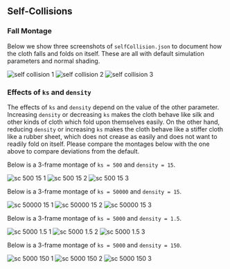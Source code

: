 ## Self-Collisions

### Fall Montage

Below we show three screenshots of `selfCollision.json` to document
how the cloth falls and folds on itself. These are all with default
simulation parameters and normal shading.

![self collision 1](assets/img/p4_4_1_1.png)
![self collision 2](assets/img/p4_4_1_2.png)
![self collision 3](assets/img/p4_4_1_3.png)

### Effects of `ks` and `density`

The effects of `ks` and `density` depend on the value of the other
parameter. Increasing `density` or decreasing `ks` makes the cloth
behave like silk and other kinds of cloth which fold upon themselves
easily. On the other hand, reducing `density` or increasing `ks` makes
the cloth behave like a stiffer cloth like a rubber sheet, which does
not crease as easily and does not want to readily fold on itself.
Please compare the montages below with the one above to compare
deviations from the default.

Below is a 3-frame montage of `ks = 500` and `density = 15`.

![sc 500 15 1](assets/img/p4_4_2_ks_500_1.png)
![sc 500 15 2](assets/img/p4_4_2_ks_500_2.png)
![sc 500 15 3](assets/img/p4_4_2_ks_500_3.png)

Below is a 3-frame montage of `ks = 50000` and `density = 15`.

![sc 50000 15 1](assets/img/p4_4_2_ks_50000_1.png)
![sc 50000 15 2](assets/img/p4_4_2_ks_50000_2.png)
![sc 50000 15 3](assets/img/p4_4_2_ks_50000_3.png)

Below is a 3-frame montage of `ks = 5000` and `density = 1.5`.

![sc 5000 1.5 1](assets/img/p4_4_2_density1.5_1.png)
![sc 5000 1.5 2](assets/img/p4_4_2_density1.5_2.png)
![sc 5000 1.5 3](assets/img/p4_4_2_density1.5_3.png)

Below is a 3-frame montage of `ks = 5000` and `density = 150`.

![sc 5000 150 1](assets/img/p4_4_2_density150_1.png)
![sc 5000 150 2](assets/img/p4_4_2_density150_2.png)
![sc 5000 150 3](assets/img/p4_4_2_density150_3.png)

